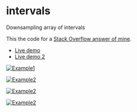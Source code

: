 # intervals
Downsampling array of intervals

This the code for a [Stack Overflow answer of mine](https://stackoverflow.com/a/53981775/4039976).

- [Live demo](https://ggerganov.github.io/intervals/)
- [Live demo 2](https://ggerganov.github.io/intervals2/)

<a href="https://https://i.stack.imgur.com/iOwSP.png" target="_blank">![Example1](https://i.stack.imgur.com/iOwSP.png)</a>

<a href="https://i.stack.imgur.com/NZhZV.png" target="_blank">![Example2](https://i.stack.imgur.com/NZhZV.png)</a>

<a href="https://i.imgur.com/GYtDnrS.gif" target="_blank">![Example2](https://imgur.com/2jU08wR.gif)</a>

<a href="https://i.stack.imgur.com/EDIsz.png" target="_blank">![Example2](https://i.stack.imgur.com/EDIsz.png)</a>


